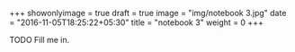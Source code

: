 +++
showonlyimage = true
draft = true
image = "img/notebook 3.jpg"
date = "2016-11-05T18:25:22+05:30"
title = "notebook 3"
weight = 0
+++

TODO Fill me in.

